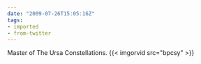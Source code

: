 ```yaml
---
date: "2009-07-26T15:05:16Z"
tags:
- imported
- from-twitter
---
```

Master of The Ursa Constellations. {{< imgorvid src="bpcsy" >}}
